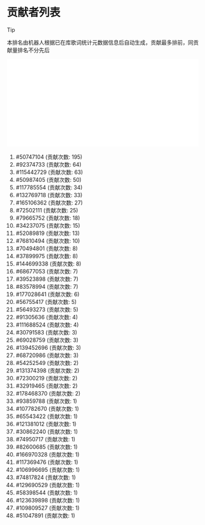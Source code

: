 # 贡献者列表

> [!TIP]
> 本排名由机器人根据已在库歌词统计元数据信息后自动生成，贡献最多排前，同贡献量排名不分先后

![贡献者头像画廊](./CONTRIBUTORS.svg)

1. #50747104 (贡献次数: 195)
2. #92374733 (贡献次数: 64)
3. #115442729 (贡献次数: 63)
4. #50987405 (贡献次数: 50)
5. #117785554 (贡献次数: 34)
6. #132769718 (贡献次数: 33)
7. #165106362 (贡献次数: 27)
8. #72502111 (贡献次数: 25)
9. #79665752 (贡献次数: 18)
10. #34237075 (贡献次数: 15)
11. #52089819 (贡献次数: 13)
12. #76810494 (贡献次数: 10)
13. #70494801 (贡献次数: 8)
14. #37899975 (贡献次数: 8)
15. #144699338 (贡献次数: 8)
16. #68677053 (贡献次数: 7)
17. #39523898 (贡献次数: 7)
18. #83578994 (贡献次数: 7)
19. #177028641 (贡献次数: 6)
20. #56755417 (贡献次数: 5)
21. #56493273 (贡献次数: 5)
22. #91305636 (贡献次数: 4)
23. #111688524 (贡献次数: 4)
24. #30791583 (贡献次数: 3)
25. #69028759 (贡献次数: 3)
26. #139452696 (贡献次数: 3)
27. #68720986 (贡献次数: 3)
28. #54252549 (贡献次数: 2)
29. #131374398 (贡献次数: 2)
30. #72300219 (贡献次数: 2)
31. #32919465 (贡献次数: 2)
32. #178468370 (贡献次数: 2)
33. #93859788 (贡献次数: 1)
34. #107782670 (贡献次数: 1)
35. #65543422 (贡献次数: 1)
36. #121381012 (贡献次数: 1)
37. #30862240 (贡献次数: 1)
38. #74950717 (贡献次数: 1)
39. #82600685 (贡献次数: 1)
40. #166970328 (贡献次数: 1)
41. #117369476 (贡献次数: 1)
42. #106996695 (贡献次数: 1)
43. #74817824 (贡献次数: 1)
44. #129690529 (贡献次数: 1)
45. #58398544 (贡献次数: 1)
46. #123639898 (贡献次数: 1)
47. #109809527 (贡献次数: 1)
48. #51047891 (贡献次数: 1)
